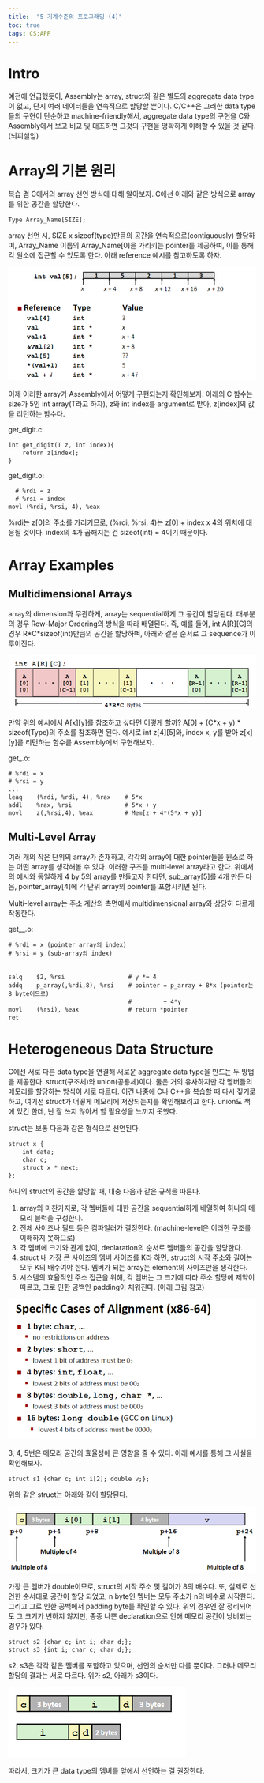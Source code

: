 ```yaml
---
title:  "5 기계수준의 프로그래밍 (4)"
toc: true
tags: CS:APP
---
```


# Intro
예전에 언급했듯이, Assembly는 array, struct와 같은 별도의 aggregate data type이 없고, 단지 여러 데이터들을 연속적으로 할당할 뿐이다. C/C++은 그러한 data type들의 구현이 단순하고 machine-friendly해서, aggregate data type의 구현을 C와 Assembly에서 보고 비교 및 대조하면 그것의 구현을 명확하게 이해할 수 있을 것 같다. (뇌피셜임)


# Array의 기본 원리
복습 겸 C에서의 array 선언 방식에 대해 알아보자. C에선 아래와 같은 방식으로 array를 위한 공간을 할당한다.

    Type Array_Name[SIZE];
    
array 선언 시, SIZE x sizeof(type)만큼의 공간을 연속적으로(contiguously) 할당하며, Array_Name 이름의 Array_Name\[0]을 가리키는 pointer를 제공하여, 이를 통해 각 원소에 접근할 수 있도록 한다. 아래 reference 예시를 참고하도록 하자.

![](/imgs/csapp/12.png)

이제 이러한 array가 Assembly에서 어떻게 구현되는지 확인해보자. 아래의 C 함수는 size가 5인 int array(T라고 하자), z와 int index를 argument로 받아, z\[index]의 값을 리턴하는 함수다.

get_digit.c:

    int get_digit(T z, int index){
        return z[index];
    }
    
get_digit.o:

      # %rdi = z
      # %rsi = index
    movl (%rdi, %rsi, 4), %eax
    
%rdi는 z\[0]의 주소를 가리키므로, (%rdi, %rsi, 4)는 z\[0] + index x 4의 위치에 대응될 것이다. index의 4가 곱해지는 건 sizeof(int) = 4이기 때문이다.


# Array Examples
## Multidimensional Arrays
array의 dimension과 무관하게, array는 sequential하게 그 공간이 할당된다. 대부분의 경우 Row-Major Ordering의 방식을 따라 배열된다. 즉, 예를 들어, int A\[R]\[C]의 경우 R\*C\*sizeof(int)만큼의 공간을 할당하며, 아래와 같은 순서로 그 sequence가 이루어진다. 

![](/imgs/csapp/13.png)

만약 위의 예시에서 A\[x]\[y]를 참조하고 싶다면 어떻게 할까? A\[0] + (C\*x + y) * sizeof(Type)의 주소를 참조하면 된다. 예시로 int z\[4]\[5]와, index x, y를 받아 z\[x]\[y]를 리턴하는 함수를 Assembly에서 구현해보자.

get_.o:

    # %rdi = x
    # %rsi = y
    ...
    leaq    (%rdi, %rdi, 4), %rax    # 5*x
    addl    %rax, %rsi               # 5*x + y
    movl    z(,%rsi,4), %eax         # Mem[z + 4*(5*x + y)]
    
## Multi-Level Array
여러 개의 작은 단위의 array가 존재하고, 각각의 array에 대한 pointer들을 원소로 하는 어떤 array를 생각해볼 수 있다. 이러한 구조를 multi-level array라고 한다. 위에서의 예시와 동일하게 4 by 5의 array를 만들고자 한다면, sub_array\[5]를 4개 만든 다음, pointer_array\[4]에 각 단위 array의 pointer를 포함시키면 된다.

Multi-level array는 주소 계산의 측면에서 multidimensional array와 상당히 다르게 작동한다.

get__.o:

    # %rdi = x (pointer array의 index)
    # %rsi = y (sub-array의 index)


    salq    $2, %rsi                  # y *= 4
    addq    p_array(,%rdi,8), %rsi    # pointer = p_array + 8*x (pointer는 8 byte이므로)
                                      #         + 4*y
    movl    (%rsi), %eax              # return *pointer
    ret

# Heterogeneous Data Structure
C에선 서로 다른 data type을 연결해 새로운 aggregate data type을 만드는 두 방법을 제공한다. struct(구조체)와 union(공용체)이다. 둘은 거의 유사하지만 각 멤버들의 메모리를 할당하는 방식이 서로 다르다. 이건 나중에 C나 C++을 복습할 때 다시 짚기로 하고, 여기선 struct가 어떻게 메모리에 저장되는지를 확인해보려고 한다. union도 책에 있긴 한데, 난 잘 쓰지 않아서 할 필요성을 느끼지 못했다.

struct는 보통 다음과 같은 형식으로 선언된다.

    struct x {
        int data;
        char c;
        struct x * next;
    };

하나의 struct의 공간을 할당할 때, 대충 다음과 같은 규칙을 따른다.

1. array와 마찬가지로, 각 멤버들에 대한 공간을 sequential하게 배열하여 하나의 메모리 블럭을 구성한다.
2. 전체 사이즈나 필드 등은 컴파일러가 결정한다. (machine-level은 이러한 구조를 이해하지 못하므로)
3. 각 멤버에 크기와 관계 없이, declaration의 순서로 멤버들의 공간을 할당한다.
4. struct 내 가장 큰 사이즈의 멤버 사이즈를 K라 하면, struct의 시작 주소와 길이는 모두 K의 배수여야 한다. 멤버가 되는 array는 element의 사이즈만을 생각한다.
5. 시스템의 효율적인 주소 접근을 위해, 각 멤버는 그 크기에 따라 주소 할당에 제약이 따르고, 그로 인한 공백인 padding이 채워진다. (아래 그림 참고)

![](/imgs/csapp/14.png)

3, 4, 5번은 메모리 공간의 효율성에 큰 영향을 줄 수 있다. 아래 예시를 통해 그 사실을 확인해보자.

    struct s1 {char c; int i[2]; double v;};
    
위와 같은 struct는 아래와 같이 할당된다.

![](/imgs/csapp/15.png)

가장 큰 멤버가 double이므로, struct의 시작 주소 및 길이가 8의 배수다. 또, 실제로 선언한 순서대로 공간이 할당 되었고, n byte인 멤버는 모두 주소가 n의 배수로 시작한다. 그리고 그로 인한 공백에서 padding byte를 확인할 수 있다. 위의 경우엔 잘 정리되어도 그 크기가 변하지 않지만, 종종 나쁜 declaration으로 인해 메모리 공간이 낭비되는 경우가 있다.

    struct s2 {char c; int i; char d;};
    struct s3 {int i; char c; char d;};
    
s2, s3은 각각 같은 멤버를 포함하고 있으며, 선언의 순서만 다를 뿐이다. 그러나 메모리 할당의 결과는 서로 다르다. 위가 s2, 아래가 s3이다.

![](/imgs/csapp/16.png)

따라서, 크기가 큰 data type의 멤버를 앞에서 선언하는 걸 권장한다. 
